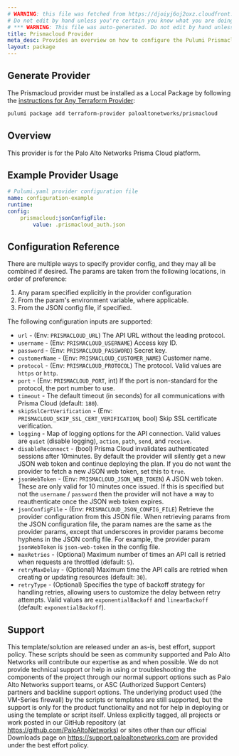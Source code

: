 ```yaml
---
# WARNING: this file was fetched from https://djoiyj6oj2oxz.cloudfront.net/docs/registry.opentofu.org/paloaltonetworks/prismacloud/1.7.0/index.md
# Do not edit by hand unless you're certain you know what you are doing!
# *** WARNING: This file was auto-generated. Do not edit by hand unless you're certain you know what you are doing! ***
title: Prismacloud Provider
meta_desc: Provides an overview on how to configure the Pulumi Prismacloud provider.
layout: package
---
```


## Generate Provider

The Prismacloud provider must be installed as a Local Package by following the [instructions for Any Terraform Provider](https://www.pulumi.com/registry/packages/terraform-provider/):

```bash
pulumi package add terraform-provider paloaltonetworks/prismacloud
```
## Overview

This provider is for the Palo Alto Networks Prisma Cloud platform.
## Example Provider Usage

```yaml
# Pulumi.yaml provider configuration file
name: configuration-example
runtime:
config:
    prismacloud:jsonConfigFile:
        value: .prismacloud_auth.json

```
## Configuration Reference

There are multiple ways to specify provider config, and they may all be combined if desired.  The params are taken from the following locations, in order of preference:

1) Any param specified explicitly in the provider configuration
2) From the param's environment variable, where applicable.
3) From the JSON config file, if specified.

The following configuration inputs are supported:

* `url` - (Env: `PRISMACLOUD_URL`) The API URL without the leading protocol.
* `username` - (Env: `PRISMACLOUD_USERNAME`) Access key ID.
* `password` - (Env: `PRISMACLOUD_PASSWORD`) Secret key.
* `customerName` - (Env: `PRISMACLOUD_CUSTOMER_NAME`) Customer name.
* `protocol` - (Env: `PRISMACLOUD_PROTOCOL`) The protocol.  Valid values are `https` or `http`.
* `port` - (Env: `PRISMACLOUD_PORT`, int) If the port is non-standard for the protocol, the port number to use.
* `timeout` - The default timeout (in seconds) for all communications with Prisma Cloud (default: `180`).
* `skipSslCertVerification` - (Env: `PRISMACLOUD_SKIP_SSL_CERT_VERIFICATION`, bool) Skip SSL certificate verification.
* `logging` - Map of logging options for the API connection.  Valid values are `quiet` (disable logging), `action`, `path`, `send`, and `receive`.
* `disableReconnect` - (bool) Prisma Cloud invalidates authenticated sessions after 10minutes.  By default the provider will silently get a new JSON web token and continue deploying the plan.  If you do not want the provider to fetch a new JSON web token, set this to `true`.
* `jsonWebToken` - (Env: `PRISMACLOUD_JSON_WEB_TOKEN`) A JSON web token.  These are only valid for 10 minutes once issued.  If this is specified but not the `username` / `password` then the provider will not have a way to reauthenticate once the JSON web token expires.
* `jsonConfigFile` - (Env: `PRISMACLOUD_JSON_CONFIG_FILE`) Retrieve the provider configuration from this JSON file.  When retrieving params from the JSON configuration file, the param names are the same as the provider params, except that underscores in provider params become hyphens in the JSON config file.  For example, the provider param `jsonWebToken` is `json-web-token` in the config file.
* `maxRetries` - (Optional) Maximum number of times an API call is retried when requests are throttled (default: `5`).
* `retryMaxDelay` - (Optional) Maximum time the API calls are retried when creating or updating resources (default: `30`).
* `retryType` - (Optional) Specifies the type of backoff strategy for handling retries, allowing users to customize the delay between retry attempts. Valid values are `exponentialBackoff` and `linearBackoff` (default: `exponentialBackoff`).
## Support

This template/solution are released under an as-is, best effort, support
policy. These scripts should be seen as community supported and Palo Alto
Networks will contribute our expertise as and when possible. We do not
provide technical support or help in using or troubleshooting the components
of the project through our normal support options such as Palo Alto Networks
support teams, or ASC (Authorized Support Centers) partners and backline
support options. The underlying product used (the VM-Series firewall) by the
scripts or templates are still supported, but the support is only for the
product functionality and not for help in deploying or using the template or
script itself. Unless explicitly tagged, all projects or work posted in our
GitHub repository (at <https://github.com/PaloAltoNetworks>) or sites other
than our official Downloads page on <https://support.paloaltonetworks.com>
are provided under the best effort policy.